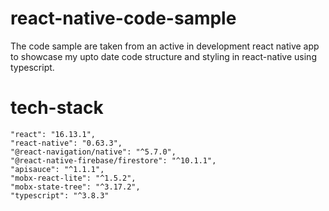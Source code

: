 # react-native-code-sample
The code sample are taken from an active in development react native app to showcase my upto date code structure and styling in react-native using typescript.

# tech-stack

    "react": "16.13.1",
    "react-native": "0.63.3",
    "@react-navigation/native": "^5.7.0",
    "@react-native-firebase/firestore": "^10.1.1",
    "apisauce": "^1.1.1",
    "mobx-react-lite": "^1.5.2",
    "mobx-state-tree": "^3.17.2",
    "typescript": "^3.8.3"
